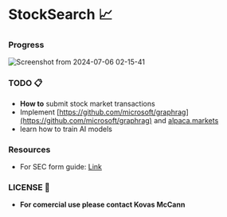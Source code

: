 # StockSearch 📈

### Progress
![Screenshot from 2024-07-06 02-15-41](https://github.com/KovasMcCann/StockSearch/assets/44278533/bc097197-c45b-4800-9f2b-92a8cb845fdd)

### TODO 📋
- **How to** submit stock market transactions
- Implement [https://github.com/microsoft/graphrag](https://github.com/microsoft/graphrag) and [alpaca.markets](https://alpaca.markets)
- learn how to train AI models

### Resources
- For SEC form guide: [Link](sec.md)

### LICENSE 📖
- **For comercial use please contact Kovas McCann**
